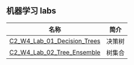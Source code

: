 ## 机器学习 labs

| 名称 | 简介 |
| - | - |
| [C2_W4_Lab_01_Decision_Trees](C2_W4_Lab_01_Decision_Trees/C2_W4_Lab_01_Decision_Trees.md) | 决策树 |
| [C2_W4_Lab_02_Tree_Ensemble](C2_W4_Lab_02_Tree_Ensemble/C2_W4_Lab_02_Tree_Ensemble.md) | 树集合 |
